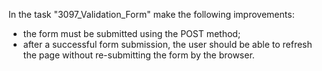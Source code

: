 In the task "3097_Validation_Form" make the following improvements:<br>
- the form must be submitted using the POST method;<br>
- after a successful form submission, the user should be able to refresh the page without re-submitting the form by the browser.<br>


